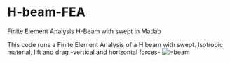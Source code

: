 # H-beam-FEA
Finite Element Analysis H-Beam with swept in Matlab


This code runs a Finite Element Analysis of a H beam with swept. Isotropic material, lift and drag -vertical and horizontal forces-
![Hbeam](https://user-images.githubusercontent.com/58446071/197632512-d7627218-b452-4c57-9c88-4d13eae7c4e6.PNG)
